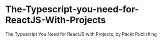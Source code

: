 # The-Typescript-you-need-for-ReactJS-With-Projects
The Typescript You Need for ReactJS with Projects, by Packt Publishing
